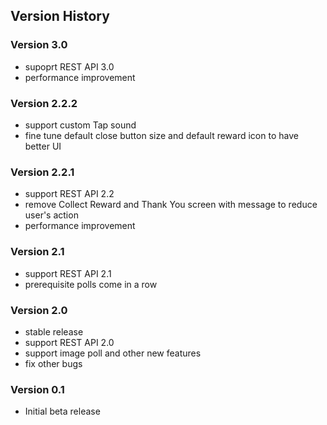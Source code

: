 ## Version History

### Version 3.0
 - supoprt REST API 3.0
 - performance improvement

### Version 2.2.2
 - support custom Tap sound
 - fine tune default close button size and default reward icon to have better UI

### Version 2.2.1
 - support REST API 2.2
 - remove Collect Reward and Thank You screen with message to reduce user's action
 - performance improvement

### Version 2.1
 - support REST API 2.1
 - prerequisite polls come in a row

### Version 2.0
 - stable release
 - support REST API 2.0
 - support image poll and other new features
 - fix other bugs

### Version 0.1
 - Initial beta release
